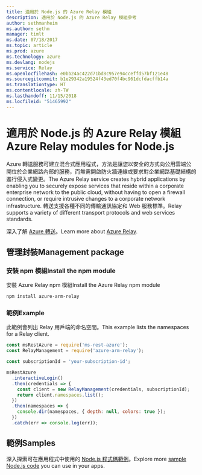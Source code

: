 ```yaml
---
title: 適用於 Node.js 的 Azure Relay 模組
description: 適用於 Node.js 的 Azure Relay 模組參考
author: sethmanheim
ms.author: sethm
manager: timlt
ms.date: 07/18/2017
ms.topic: article
ms.prod: azure
ms.technology: azure
ms.devlang: nodejs
ms.service: Relay
ms.openlocfilehash: e0bb24ac422d71bd8c957e94cceffd57bf121e48
ms.sourcegitcommit: b1e29342a19524f43ed70f4bc961dcfdacffb14a
ms.translationtype: HT
ms.contentlocale: zh-TW
ms.lasthandoff: 11/15/2018
ms.locfileid: "51465992"
---
```

# <a name="azure-relay-modules-for-nodejs"></a><span data-ttu-id="a9ea7-103">適用於 Node.js 的 Azure Relay 模組</span><span class="sxs-lookup"><span data-stu-id="a9ea7-103">Azure Relay modules for Node.js</span></span>

<span data-ttu-id="a9ea7-104">Azure 轉送服務可建立混合式應用程式，方法是讓您以安全的方式向公用雲端公開位於企業網路內部的服務，而無需開啟防火牆連線或要求對企業網路基礎結構的進行侵入式變更。</span><span class="sxs-lookup"><span data-stu-id="a9ea7-104">The Azure Relay service creates hybrid applications by enabling you to securely expose services that reside within a corporate enterprise network to the public cloud, without having to open a firewall connection, or require intrusive changes to a corporate network infrastructure.</span></span> <span data-ttu-id="a9ea7-105">轉送支援各種不同的傳輸通訊協定和 Web 服務標準。</span><span class="sxs-lookup"><span data-stu-id="a9ea7-105">Relay supports a variety of different transport protocols and web services standards.</span></span>

<span data-ttu-id="a9ea7-106">深入了解 [Azure 轉送](https://docs.microsoft.com/azure/service-bus-relay/relay-what-is-it)。</span><span class="sxs-lookup"><span data-stu-id="a9ea7-106">Learn more about [Azure Relay](https://docs.microsoft.com/azure/service-bus-relay/relay-what-is-it).</span></span>

## <a name="management-package"></a><span data-ttu-id="a9ea7-107">管理封裝</span><span class="sxs-lookup"><span data-stu-id="a9ea7-107">Management package</span></span>

### <a name="install-the-npm-module"></a><span data-ttu-id="a9ea7-108">安裝 npm 模組</span><span class="sxs-lookup"><span data-stu-id="a9ea7-108">Install the npm module</span></span>

<span data-ttu-id="a9ea7-109">安裝 Azure Relay npm 模組</span><span class="sxs-lookup"><span data-stu-id="a9ea7-109">Install the Azure Relay npm module</span></span>

```bash
npm install azure-arm-relay
```

### <a name="example"></a><span data-ttu-id="a9ea7-110">範例</span><span class="sxs-lookup"><span data-stu-id="a9ea7-110">Example</span></span>

<span data-ttu-id="a9ea7-111">此範例會列出 Relay 用戶端的命名空間。</span><span class="sxs-lookup"><span data-stu-id="a9ea7-111">This example lists the namespaces for a Relay client.</span></span>

```javascript
const msRestAzure = require('ms-rest-azure');
const RelayManagement = require('azure-arm-relay');

const subscriptionId = 'your-subscription-id';

msRestAzure
  .interactiveLogin()
  .then(credentials => {
    const client = new RelayManagement(credentials, subscriptionId);
    return client.namespaces.list();
  })
  .then(namespaces => {
    console.dir(namespaces, { depth: null, colors: true });
  })
  .catch(err => console.log(err));
```

## <a name="samples"></a><span data-ttu-id="a9ea7-112">範例</span><span class="sxs-lookup"><span data-stu-id="a9ea7-112">Samples</span></span>

<span data-ttu-id="a9ea7-113">深入探索可在應用程式中使用的 [Node.js 程式碼範例](https://azure.microsoft.com/resources/samples/?platform=nodejs)。</span><span class="sxs-lookup"><span data-stu-id="a9ea7-113">Explore more [sample Node.js code](https://azure.microsoft.com/resources/samples/?platform=nodejs) you can use in your apps.</span></span>

